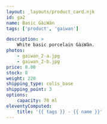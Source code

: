 ```yaml
---
layout: _layouts/product_card.njk
id: ga2
name: Basic GàiWǎn
tags: ['product', 'gaiwan']

description: >
    White basic porcelain GàiWǎn.
photos:
    - gaiwan_2-a.jpg
    - gaiwan_2-b.jpg
price: 8.00
stock: 8
weight: 220
shipping_type: colis_base
shipping_point: 3
options:
    capacity: 70 ml
eleventyComputed:
    title: '{{ tags }} - {{ name }}'
---
```

